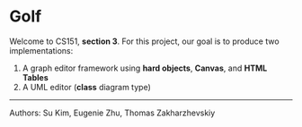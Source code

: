 # Golf

Welcome to CS151, **section 3**.
For this project, our goal is to produce two implementations:  
1) A graph editor framework using **hard objects**, **Canvas**, and **HTML Tables**  
2) A UML editor (**class** diagram type)

***

Authors: Su Kim, Eugenie Zhu, Thomas Zakharzhevskiy  

